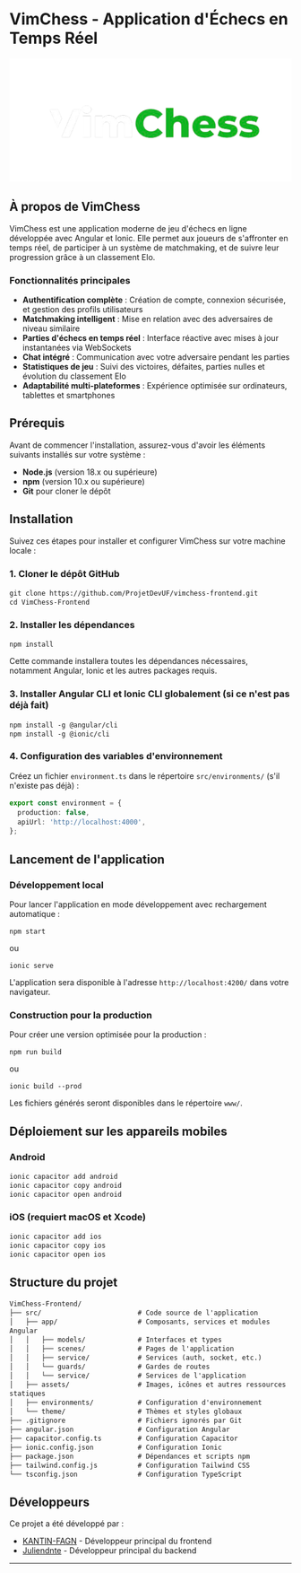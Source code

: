 # VimChess - Application d'Échecs en Temps Réel

![Logo VimChess](src/assets/img/logo.png)

## À propos de VimChess

VimChess est une application moderne de jeu d'échecs en ligne développée avec Angular et Ionic. Elle permet aux joueurs de s'affronter en temps réel, de participer à un système de matchmaking, et de suivre leur progression grâce à un classement Elo.

### Fonctionnalités principales

- **Authentification complète** : Création de compte, connexion sécurisée, et gestion des profils utilisateurs
- **Matchmaking intelligent** : Mise en relation avec des adversaires de niveau similaire
- **Parties d'échecs en temps réel** : Interface réactive avec mises à jour instantanées via WebSockets
- **Chat intégré** : Communication avec votre adversaire pendant les parties
- **Statistiques de jeu** : Suivi des victoires, défaites, parties nulles et évolution du classement Elo
- **Adaptabilité multi-plateformes** : Expérience optimisée sur ordinateurs, tablettes et smartphones

## Prérequis

Avant de commencer l'installation, assurez-vous d'avoir les éléments suivants installés sur votre système :

- **Node.js** (version 18.x ou supérieure)
- **npm** (version 10.x ou supérieure)
- **Git** pour cloner le dépôt

## Installation

Suivez ces étapes pour installer et configurer VimChess sur votre machine locale :

### 1. Cloner le dépôt GitHub

```shell script
git clone https://github.com/ProjetDevUF/vimchess-frontend.git
cd VimChess-Frontend
```


### 2. Installer les dépendances

```shell script
npm install
```

Cette commande installera toutes les dépendances nécessaires, notamment Angular, Ionic et les autres packages requis.

### 3. Installer Angular CLI et Ionic CLI globalement (si ce n'est pas déjà fait)

```shell script
npm install -g @angular/cli
npm install -g @ionic/cli
```

### 4. Configuration des variables d'environnement

Créez un fichier `environment.ts` dans le répertoire `src/environments/` (s'il n'existe pas déjà) :

```typescript
export const environment = {
  production: false,
  apiUrl: 'http://localhost:4000',
};
```


## Lancement de l'application

### Développement local

Pour lancer l'application en mode développement avec rechargement automatique :

```shell script
npm start
```


ou

```shell script
ionic serve
```


L'application sera disponible à l'adresse `http://localhost:4200/` dans votre navigateur.

### Construction pour la production

Pour créer une version optimisée pour la production :

```shell script
npm run build
```

ou

```shell script
ionic build --prod
```

Les fichiers générés seront disponibles dans le répertoire `www/`.

## Déploiement sur les appareils mobiles

### Android

```shell script
ionic capacitor add android
ionic capacitor copy android
ionic capacitor open android
```

### iOS (requiert macOS et Xcode)

```shell script
ionic capacitor add ios
ionic capacitor copy ios
ionic capacitor open ios
```


## Structure du projet

```
VimChess-Frontend/
├── src/                        # Code source de l'application
│   ├── app/                    # Composants, services et modules Angular
│   │   ├── models/             # Interfaces et types
│   │   ├── scenes/             # Pages de l'application
│   │   ├── service/            # Services (auth, socket, etc.)
│   │   └── guards/             # Gardes de routes
│   │   └── service/            # Services de l'application
│   ├── assets/                 # Images, icônes et autres ressources statiques
│   ├── environments/           # Configuration d'environnement
│   └── theme/                  # Thèmes et styles globaux
├── .gitignore                  # Fichiers ignorés par Git
├── angular.json                # Configuration Angular
├── capacitor.config.ts         # Configuration Capacitor
├── ionic.config.json           # Configuration Ionic
├── package.json                # Dépendances et scripts npm
├── tailwind.config.js          # Configuration Tailwind CSS
└── tsconfig.json               # Configuration TypeScript
```

## Développeurs

Ce projet a été développé par :
- [KANTIN-FAGN](https://github.com/KANTIN-FAGN) - Développeur principal du frontend
- [Juliendnte](https://github.com/Juliendnte) - Développeur principal du backend

---
